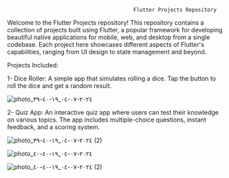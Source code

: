 
                                             Flutter Projects Repository



Welcome to the Flutter Projects repository! This repository contains a collection of projects built using Flutter, a popular framework for developing beautiful native applications for mobile, web, and desktop from a single codebase. Each project here showcases different aspects of Flutter's capabilities, ranging from UI design to state management and beyond.



Projects Included:

1- Dice Roller: A simple app that simulates rolling a dice. Tap the button to roll the dice and get a random result.


![photo_٢٠٢٤-٠٧-٠٤_١٩-٤٠-٣٩](https://github.com/AbdulRahmanSalaah/FlutterProjects/assets/117433975/f8ef5693-2560-4e8a-ae0e-ad75100df357)



2- Quiz App: An interactive quiz app where users can test their knowledge on various topics. The app includes multiple-choice questions, instant feedback, and a scoring system.



![photo_٢٠٢٤-٠٧-٠٤_١٩-٤٠-٣٩ (2)](https://github.com/AbdulRahmanSalaah/FlutterProjects/assets/117433975/3d22bc92-8545-411e-a225-f0dae674f732)


![photo_٢٠٢٤-٠٧-٠٤_١٩-٤٠-٤٠](https://github.com/AbdulRahmanSalaah/FlutterProjects/assets/117433975/3337aa5a-6ee5-43b3-a292-24f303fb17fc)


![photo_٢٠٢٤-٠٧-٠٤_١٩-٤٠-٤٠ (2)](https://github.com/AbdulRahmanSalaah/FlutterProjects/assets/117433975/661dfd52-cd83-43d7-850b-cb9d0c42a295)

